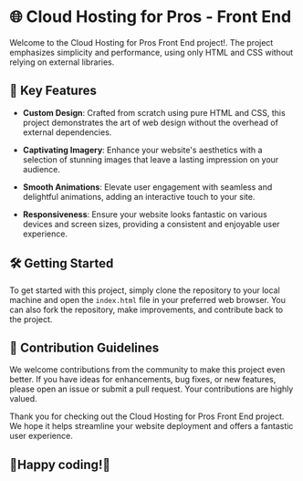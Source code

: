 # 🌐 Cloud Hosting for Pros - Front End

Welcome to the Cloud Hosting for Pros Front End project!. The project emphasizes simplicity and performance, using only HTML and CSS without relying on external libraries.

## 🚀 Key Features

- **Custom Design**: Crafted from scratch using pure HTML and CSS, this project demonstrates the art of web design without the overhead of external dependencies.

- **Captivating Imagery**: Enhance your website's aesthetics with a selection of stunning images that leave a lasting impression on your audience.

- **Smooth Animations**: Elevate user engagement with seamless and delightful animations, adding an interactive touch to your site.

- **Responsiveness**: Ensure your website looks fantastic on various devices and screen sizes, providing a consistent and enjoyable user experience.

## 🛠️ Getting Started

To get started with this project, simply clone the repository to your local machine and open the `index.html` file in your preferred web browser. You can also fork the repository, make improvements, and contribute back to the project.

## 🤝 Contribution Guidelines

We welcome contributions from the community to make this project even better. If you have ideas for enhancements, bug fixes, or new features, please open an issue or submit a pull request. Your contributions are highly valued.

Thank you for checking out the Cloud Hosting for Pros Front End project. We hope it helps streamline your website deployment and offers a fantastic user experience.

## 🌟Happy coding!🌟
